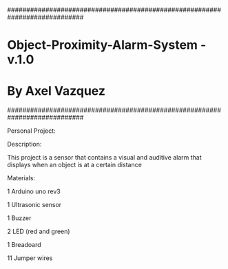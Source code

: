 ############################################################################
# Object-Proximity-Alarm-System - v.1.0
# By Axel Vazquez
############################################################################

Personal Project:

Description:

This project is a sensor that contains a visual and auditive alarm that displays when an object is at a certain distance

Materials:
  
  1 Arduino uno rev3
 
  1 Ultrasonic sensor
 
  1 Buzzer
 
  2 LED (red and green)
 
  1 Breadoard
 
  11 Jumper wires

